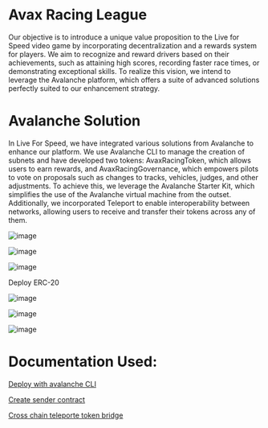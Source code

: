 # Avax Racing League

Our objective is to introduce a unique value proposition to the Live for Speed video game by incorporating decentralization and a rewards system for players. We aim to recognize and reward drivers based on their achievements, such as attaining high scores, recording faster race times, or demonstrating exceptional skills. To realize this vision, we intend to leverage the Avalanche platform, which offers a suite of advanced solutions perfectly suited to our enhancement strategy.



# Avalanche Solution

In Live For Speed, we have integrated various solutions from Avalanche to enhance our platform. We use Avalanche CLI to manage the creation of subnets and have developed two tokens: AvaxRacingToken, which allows users to earn rewards, and AvaxRacingGovernance, which empowers pilots to vote on proposals such as changes to tracks, vehicles, judges, and other adjustments. To achieve this, we leverage the Avalanche Starter Kit, which simplifies the use of the Avalanche virtual machine from the outset. Additionally, we incorporated Teleport to enable interoperability between networks, allowing users to receive and transfer their tokens across any of them.


![image](https://github.com/user-attachments/assets/aa359966-1aff-4a50-ae95-cdf3bfbabc75)

![image](https://github.com/user-attachments/assets/7a597a7e-710a-403d-8213-d69499875f55)

![image](https://github.com/user-attachments/assets/a11d9dea-3501-4313-b066-bcaa3293f201)

Deploy ERC-20

![image](https://github.com/user-attachments/assets/05e85907-291e-44a4-a59b-4e6206da4ad9)

![image](https://github.com/user-attachments/assets/2c9a560d-2026-4bfc-baa3-1fd173becf88)

![image](https://github.com/user-attachments/assets/c4ab667e-76ed-4b0c-8932-e5c65858a7a3)

# Documentation Used: 

[Deploy with avalanche CLI](https://academy.avax.network/course/interchain-token-transfer/06-erc-20-to-erc-20-bridge/06-deploy-with-avalanche-cli)

[Create sender contract](https://academy.avax.network/course/interchain-messaging/04-icm-basics/04-create-sender-contract)

[Cross chain teleporte token bridge](https://docs.avax.network/tooling/cross-chain/teleporter-token-bridge)


